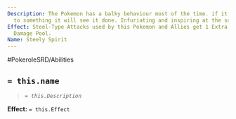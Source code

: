 ```yaml
---
Description: The Pokemon has a balky behaviour most of the time. if it sets its mind
  to something it will see it done. Infuriating and inspiring at the same time.
Effect: Steel-Type Attacks used by this Pokemon and Allies get 1 Extra Die to their
  Damage Pool.
Name: Steely Spirit
---
```


#PokeroleSRD/Abilities

## `= this.name`

> *`= this.Description`*

**Effect:** `= this.Effect`

